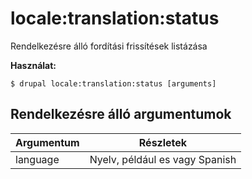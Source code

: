 # locale:translation:status
Rendelkezésre álló fordítási frissítések listázása

**Használat:**
```
$ drupal locale:translation:status [arguments]
```

## Rendelkezésre álló argumentumok
Argumentum | Részletek
---------|-------------
language | Nyelv, például es vagy Spanish

